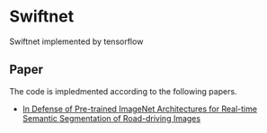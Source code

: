 # Swiftnet
Swiftnet implemented by tensorflow
## Paper
The code is impledmented according to the following papers.
+ [In Defense of Pre-trained ImageNet Architectures for Real-time Semantic Segmentation of Road-driving Images](https://arxiv.org/pdf/1903.08469.pdf )
